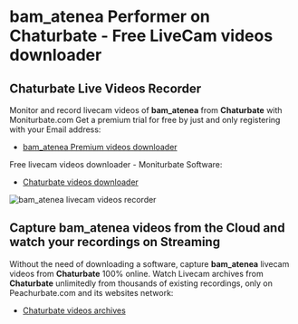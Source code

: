 # bam_atenea Performer on Chaturbate - Free LiveCam videos downloader

## Chaturbate Live Videos Recorder

Monitor and record livecam videos of **bam_atenea** from **Chaturbate** with Moniturbate.com
Get a premium trial for free by just and only registering with your Email address:
* [bam_atenea Premium videos downloader](https://moniturbate.com/request-demo-licence-key.html)

Free livecam videos downloader - Moniturbate Software:
* [Chaturbate videos downloader](https://moniturbate.com/moniturbate-download-software.html)

![bam_atenea livecam videos recorder](https://peachurnet.com/templates/moniturbate-software.png)


## Capture bam_atenea videos from the Cloud and watch your recordings on Streaming

Without the need of downloading a software, capture **bam_atenea** livecam videos from **Chaturbate** 100% online.
Watch Livecam archives from **Chaturbate** unlimitedly from thousands of existing recordings, only on Peachurbate.com and its websites network:
* [Chaturbate videos archives](https://peachurnet.com/)